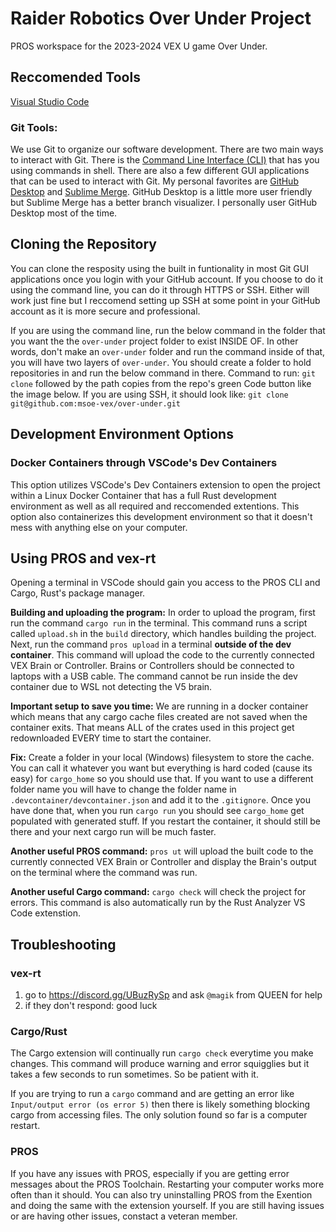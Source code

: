 # Raider Robotics Over Under Project
<!-- add a CI status here when we have that -->

PROS workspace for the 2023-2024 VEX U game Over Under.

## Reccomended Tools
[Visual Studio Code](https://code.visualstudio.com/)

### Git Tools:
We use Git to organize our software development. There are two main ways to interact with Git. There is the [Command Line Interface (CLI)](https://git-scm.com/downloads) that has you using commands in shell. There are also a few different GUI applications that can be used to interact with Git. My personal favorites are [GitHub Desktop](https://desktop.github.com/) and [Sublime Merge](https://www.sublimemerge.com/). GitHub Desktop is a little more user friendly but Sublime Merge has a better branch visualizer. I personally user GitHub Desktop most of the time.

## Cloning the Repository
<!-- To build this project with Docker Desktop, autocrlf must be set to false in Git **before cloning**. This can be done with the following command:

`git config --global core.autocrlf false` -->
You can clone the resposity using the built in funtionality in most Git GUI applications once you login with your GitHub account. If you choose to do it using the command line, you can do it through HTTPS or SSH. Either will work just fine but I reccomend setting up SSH at some point in your GitHub account as it is more secure and professional. 

If you are using the command line, run the below command in the folder that you want the the `over-under` project folder to exist INSIDE OF. In other words, don't make an `over-under` folder and run the command inside of that, you will have two layers of `over-under`. You should create a folder to hold repositories in and run the below command in there. Command to run: `git clone` followed by the path copies from the repo's green Code button like the image below. If you are using SSH, it should look like: `git clone git@github.com:msoe-vex/over-under.git`

## Development Environment Options
### Docker Containers through VSCode's Dev Containers
This option utilizes VSCode's Dev Containers extension to open the project within a Linux Docker Container that has a full Rust development environment as well as all required and reccomended extentions. This option also containerizes this development environment so that it doesn't mess with anything else on your computer.

## Using PROS and vex-rt
Opening a terminal in VSCode should gain you access to the PROS CLI and Cargo, Rust's package manager.

**Building and uploading the program:** In order to upload the program, first run the command `cargo run` in the terminal. This command runs a script called `upload.sh` in the `build` directory, which handles building the project. Next, run the command `pros upload` in a terminal **outside of the dev container**. This command will upload the code to the currently connected VEX Brain or Controller. Brains or Controllers should be connected to laptops with a USB cable. The command cannot be run inside the dev container due to WSL not detecting the V5 brain.

**Important setup to save you time:** We are running in a docker container which means that any cargo cache files created are not saved when the container exits. That means ALL of the crates used in this project get redownloaded EVERY time to start the container. 

**Fix:**
Create a folder in your local (Windows) filesystem to store the cache. You can call it whatever you want but everything is hard coded (cause its easy) for `cargo_home` so you should use that. If you want to use a different folder name you will have to change the folder name in `.devcontainer/devcontainer.json` and add it to the `.gitignore`. Once you have done that, when you run `cargo run` you should see `cargo_home` get populated with generated stuff. If you restart the container, it should still be there and your next cargo run will be much faster.

**Another useful PROS command:** `pros ut` will upload the built code to the currently connected VEX Brain or Controller and display the Brain's output on the terminal where the command was run.

**Another useful Cargo command:** `cargo check` will check the project for errors. This command is also automatically run by the Rust Analyzer VS Code extenstion.

## Troubleshooting

### vex-rt
1. go to https://discord.gg/UBuzRySp and ask `@magik` from QUEEN for help
2. if they don't respond: good luck

### Cargo/Rust
The Cargo extension will continually run `cargo check` everytime you make changes. This command will produce warning and error squigglies but it takes a few seconds to run sometimes. So be patient with it.

If you are trying to run a `cargo` command and are getting an error like `Input/output error (os error 5)` then there is likely something blocking cargo from accessing files. The only solution found so far is a computer restart.

### PROS
If you have any issues with PROS, especially if you are getting error messages about the PROS Toolchain. Restarting your computer works more often than it should. You can also try uninstalling PROS from the Exention and doing the same with the extension yourself. If you are still having issues or are having other issues, constact a veteran member.


